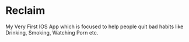 # Reclaim
My Very First IOS App which is focused to help people quit bad habits like Drinking, Smoking, Watching Porn etc.
